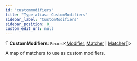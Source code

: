 ```yaml
---
id: "custommodifiers"
title: "Type alias: CustomModifiers"
sidebar_label: "CustomModifiers"
sidebar_position: 0
custom_edit_url: null
---
```


Ƭ **CustomModifiers**: `Record`<[Modifier](modifier.md), [Matcher](matcher.md) \| [Matcher](matcher.md)[]\>

A map of matchers to use as custom modifiers.
